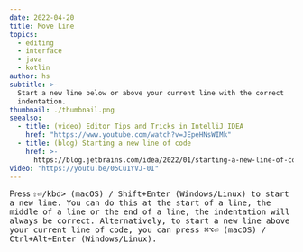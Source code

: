 ```yaml
---
date: 2022-04-20
title: Move Line
topics:
  - editing
  - interface
  - java
  - kotlin
author: hs
subtitle: >-
  Start a new line below or above your current line with the correct
  indentation.
thumbnail: ./thumbnail.png
seealso:
  - title: (video) Editor Tips and Tricks in IntelliJ IDEA
    href: "https://www.youtube.com/watch?v=JEpeHNsWIMk"
  - title: (blog) Starting a new line of code
    href: >-
      https://blog.jetbrains.com/idea/2022/01/starting-a-new-line-of-code-how-many-keystrokes-does-it-usually-take-you/
video: "https://youtu.be/05Cu1YVJ-0I"
---
```


Press <kbd>⇧⏎/kbd> (macOS) / <kbd>Shift+Enter</kbd> (Windows/Linux) to start a new line. You can do this at the start of a line, the middle of a line or the end of a line, the indentation will always be correct. Alternatively, to start a new line above your current line of code, you can press <kbd>⌘⌥⏎</kbd> (macOS) / <kbd>Ctrl+Alt+Enter</kbd> (Windows/Linux).
